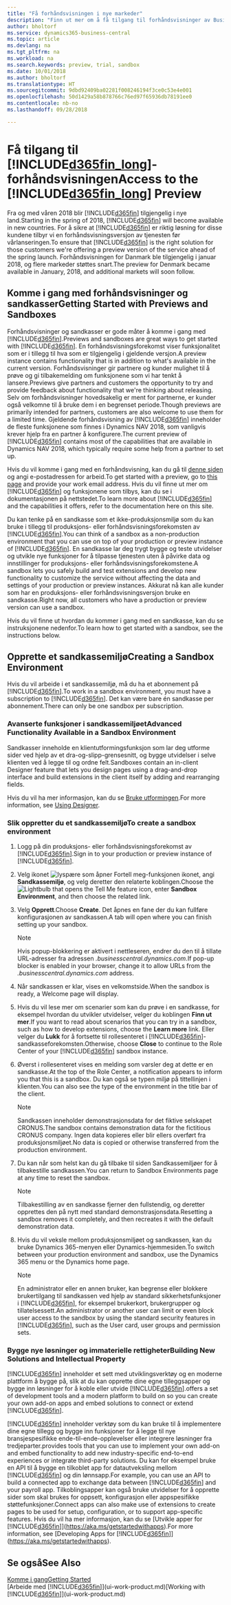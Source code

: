 ```yaml
---
title: "Få forhåndsvisningen i nye markeder"
description: "Finn ut mer om å få tilgang til forhåndsvisninger av Business Central."
author: bholtorf
ms.service: dynamics365-business-central
ms.topic: article
ms.devlang: na
ms.tgt_pltfrm: na
ms.workload: na
ms.search.keywords: preview, trial, sandbox
ms.date: 10/01/2018
ms.author: bholtorf
ms.translationtype: HT
ms.sourcegitcommit: 9dbd92409ba02281f008246194f3ce0c53e4e001
ms.openlocfilehash: 50d1429a58b878766c76ed97f65936db78191ee0
ms.contentlocale: nb-no
ms.lasthandoff: 09/28/2018

---
```

# <a name="access-to-the-included365finlongincludesd365finlongmdmd-preview"></a><span data-ttu-id="5f528-103">Få tilgang til [!INCLUDE[d365fin_long](includes/d365fin_long_md.md)]-forhåndsvisningen</span><span class="sxs-lookup"><span data-stu-id="5f528-103">Access to the [!INCLUDE[d365fin_long](includes/d365fin_long_md.md)] Preview</span></span>
<span data-ttu-id="5f528-104">Fra og med våren 2018 blir [!INCLUDE[d365fin](includes/d365fin_md.md)] tilgjengelig i nye land.</span><span class="sxs-lookup"><span data-stu-id="5f528-104">Starting in the spring of 2018, [!INCLUDE[d365fin](includes/d365fin_md.md)] will become available in new countries.</span></span> <span data-ttu-id="5f528-105">For å sikre at [!INCLUDE[d365fin](includes/d365fin_md.md)] er riktig løsning for disse kundene tilbyr vi en forhåndsvisningsversjon av tjenesten før vårlanseringen.</span><span class="sxs-lookup"><span data-stu-id="5f528-105">To ensure that [!INCLUDE[d365fin](includes/d365fin_md.md)] is the right solution for those customers we're offering a preview version of the service ahead of the spring launch.</span></span> <span data-ttu-id="5f528-106">Forhåndsvisningen for Danmark ble tilgjengelig i januar 2018, og flere markeder støttes snart.</span><span class="sxs-lookup"><span data-stu-id="5f528-106">The preview for Denmark became available in January, 2018, and additional markets will soon follow.</span></span>  

## <a name="getting-started-with-previews-and-sandboxes"></a><span data-ttu-id="5f528-107">Komme i gang med forhåndsvisninger og sandkasser</span><span class="sxs-lookup"><span data-stu-id="5f528-107">Getting Started with Previews and Sandboxes</span></span>
<span data-ttu-id="5f528-108">Forhåndsvisninger og sandkasser er gode måter å komme i gang med [!INCLUDE[d365fin](includes/d365fin_md.md)].</span><span class="sxs-lookup"><span data-stu-id="5f528-108">Previews and sandboxes are great ways to get started with [!INCLUDE[d365fin](includes/d365fin_md.md)].</span></span> <span data-ttu-id="5f528-109">En forhåndsvisningsforekomst viser funksjonalitet som er i tillegg til hva som er tilgjengelig i gjeldende versjon.</span><span class="sxs-lookup"><span data-stu-id="5f528-109">A preview instance contains functionality that is in addition to what's available in the current version.</span></span> <span data-ttu-id="5f528-110">Forhåndsvisninger gir partnere og kunder mulighet til å prøve og gi tilbakemelding om funksjonene som vi har tenkt å lansere.</span><span class="sxs-lookup"><span data-stu-id="5f528-110">Previews give partners and customers the opportunity to try and provide feedback about functionality that we're thinking about releasing.</span></span> <span data-ttu-id="5f528-111">Selv om forhåndsvisninger hovedsakelig er ment for partnerne, er kunder også velkomne til å bruke dem i en begrenset periode.</span><span class="sxs-lookup"><span data-stu-id="5f528-111">Though previews are primarily intended for partners, customers are also welcome to use them for a limited time.</span></span> <span data-ttu-id="5f528-112">Gjeldende forhåndsvisning av [!INCLUDE[d365fin](includes/d365fin_md.md)] inneholder de fleste funksjonene som finnes i Dynamics NAV 2018, som vanligvis krever hjelp fra en partner å konfigurere.</span><span class="sxs-lookup"><span data-stu-id="5f528-112">The current preview of [!INCLUDE[d365fin](includes/d365fin_md.md)] contains most of the capabilities that are available in Dynamics NAV 2018, which typically require some help from a partner to set up.</span></span>

<span data-ttu-id="5f528-113">Hvis du vil komme i gang med en forhåndsvisning, kan du gå til [denne siden](https://go.microsoft.com/fwlink/?linkid=866045) og angi e-postadressen for arbeid.</span><span class="sxs-lookup"><span data-stu-id="5f528-113">To get started with a preview, go to [this page](https://go.microsoft.com/fwlink/?linkid=866045) and provide your work email address.</span></span> <span data-ttu-id="5f528-114">Hvis du vil finne ut mer om [!INCLUDE[d365fin](includes/d365fin_md.md)] og funksjonene som tilbys, kan du se i dokumentasjonen på nettstedet.</span><span class="sxs-lookup"><span data-stu-id="5f528-114">To learn more about [!INCLUDE[d365fin](includes/d365fin_md.md)] and the capabilities it offers, refer to the documentation here on this site.</span></span>

<span data-ttu-id="5f528-115">Du kan tenke på en sandkasse som et ikke-produksjonsmiljø som du kan bruke i tillegg til produksjons- eller forhåndsvisningsforekomsten av [!INCLUDE[d365fin](includes/d365fin_md.md)].</span><span class="sxs-lookup"><span data-stu-id="5f528-115">You can think of a sandbox as a non-production environment that you can use on top of your production or preview instance of [!INCLUDE[d365fin](includes/d365fin_md.md)].</span></span> <span data-ttu-id="5f528-116">En sandkasse lar deg trygt bygge og teste utvidelser og utvikle nye funksjoner for å tilpasse tjenesten uten å påvirke data og innstillinger for produksjons- eller forhåndsvisningsforekomstene.</span><span class="sxs-lookup"><span data-stu-id="5f528-116">A sandbox lets you safely build and test extensions and develop new functionality to customize the service without affecting the data and settings of your production or preview instances.</span></span> <span data-ttu-id="5f528-117">Akkurat nå kan alle kunder som har en produksjons- eller forhåndsvisningsversjon bruke en sandkasse.</span><span class="sxs-lookup"><span data-stu-id="5f528-117">Right now, all customers who have a production or preview version can use a sandbox.</span></span>

<span data-ttu-id="5f528-118">Hvis du vil finne ut hvordan du kommer i gang med en sandkasse, kan du se instruksjonene nedenfor.</span><span class="sxs-lookup"><span data-stu-id="5f528-118">To learn how to get started with a sandbox, see the instructions below.</span></span>

## <a name="creating-a-sandbox-environment"></a><span data-ttu-id="5f528-119">Opprette et sandkassemiljø</span><span class="sxs-lookup"><span data-stu-id="5f528-119">Creating a Sandbox Environment</span></span>
<span data-ttu-id="5f528-120">Hvis du vil arbeide i et sandkassemiljø, må du ha et abonnement på [!INCLUDE[d365fin](includes/d365fin_md.md)].</span><span class="sxs-lookup"><span data-stu-id="5f528-120">To work in a sandbox environment, you must have a subscription to [!INCLUDE[d365fin](includes/d365fin_md.md)].</span></span> <span data-ttu-id="5f528-121">Det kan være bare én sandkasse per abonnement.</span><span class="sxs-lookup"><span data-stu-id="5f528-121">There can only be one sandbox per subscription.</span></span>

### <a name="advanced-functionality-available-in-a-sandbox-environment"></a><span data-ttu-id="5f528-122">Avanserte funksjoner i sandkassemiljøet</span><span class="sxs-lookup"><span data-stu-id="5f528-122">Advanced Functionality Available in a Sandbox Environment</span></span>
<span data-ttu-id="5f528-123">Sandkasser inneholde en klientutformingsfunksjon som lar deg utforme sider ved hjelp av et dra-og-slipp-grensesnitt, og bygge utvidelser i selve klienten ved å legge til og ordne felt.</span><span class="sxs-lookup"><span data-stu-id="5f528-123">Sandboxes contain an in-client Designer feature that lets you design pages using a drag-and-drop interface and build extensions in the client itself by adding and rearranging fields.</span></span>

<span data-ttu-id="5f528-124">Hvis du vil ha mer informasjon, kan du se [Bruke utformingen](https://docs.microsoft.com/en-us/dynamics-nav/developer/devenv-inclient-designer).</span><span class="sxs-lookup"><span data-stu-id="5f528-124">For more information, see [Using Designer](https://docs.microsoft.com/en-us/dynamics-nav/developer/devenv-inclient-designer).</span></span>

### <a name="to-create-a-sandbox-environment"></a><span data-ttu-id="5f528-125">Slik oppretter du et sandkassemiljø</span><span class="sxs-lookup"><span data-stu-id="5f528-125">To create a sandbox environment</span></span>
1.  <span data-ttu-id="5f528-126">Logg på din produksjons- eller forhåndsvisningsforekomst av [!INCLUDE[d365fin](includes/d365fin_md.md)].</span><span class="sxs-lookup"><span data-stu-id="5f528-126">Sign in to your production or preview instance of [!INCLUDE[d365fin](includes/d365fin_md.md)].</span></span>  
2.  <span data-ttu-id="5f528-127">Velg ikonet ![lyspære som åpner Fortell meg-funksjonen](media/ui-search/search_small.png "Fortell hva du vil gjøre") ikonet, angi **Sandkassemiljø**, og velg deretter den relaterte koblingen.</span><span class="sxs-lookup"><span data-stu-id="5f528-127">Choose the ![Lightbulb that opens the Tell Me feature](media/ui-search/search_small.png "Tell me what you want to do") icon, enter **Sandbox Environment**, and then choose the related link.</span></span>
3.  <span data-ttu-id="5f528-128">Velg **Opprett**.</span><span class="sxs-lookup"><span data-stu-id="5f528-128">Choose **Create**.</span></span> <span data-ttu-id="5f528-129">Det åpnes en fane der du kan fullføre konfigurasjonen av sandkassen.</span><span class="sxs-lookup"><span data-stu-id="5f528-129">A tab will open where you can finish setting up your sandbox.</span></span>

    > [!Note]
    > <span data-ttu-id="5f528-130">Hvis popup-blokkering er aktivert i nettleseren, endrer du den til å tillate URL-adresser fra adressen *.businesscentral.dynamics.com*.</span><span class="sxs-lookup"><span data-stu-id="5f528-130">If pop-up blocker is enabled in your browser, change it to allow URLs from the *.businesscentral.dynamics.com* address.</span></span>  

4.  <span data-ttu-id="5f528-131">Når sandkassen er klar, vises en velkomstside.</span><span class="sxs-lookup"><span data-stu-id="5f528-131">When the sandbox is ready, a Welcome page will display.</span></span>  
5.  <span data-ttu-id="5f528-132">Hvis du vil lese mer om scenarier som kan du prøve i en sandkasse, for eksempel hvordan du utvikler utvidelser, velger du koblingen **Finn ut mer**.</span><span class="sxs-lookup"><span data-stu-id="5f528-132">If you want to read about scenarios that you can try in a sandbox, such as how to develop extensions, choose the **Learn more** link.</span></span> <span data-ttu-id="5f528-133">Eller velger du **Lukk** for å fortsette til rollesenteret i [!INCLUDE[d365fin](includes/d365fin_md.md)]-sandkasseforekomsten.</span><span class="sxs-lookup"><span data-stu-id="5f528-133">Otherwise, choose **Close** to continue to the Role Center of your [!INCLUDE[d365fin](includes/d365fin_md.md)] sandbox instance.</span></span>  
6.  <span data-ttu-id="5f528-134">Øverst i rollesenteret vises en melding som varsler deg at dette er en sandkasse.</span><span class="sxs-lookup"><span data-stu-id="5f528-134">At the top of the Role Center, a notification appears to inform you that this is a sandbox.</span></span> <span data-ttu-id="5f528-135">Du kan også se typen miljø på tittellinjen i klienten.</span><span class="sxs-lookup"><span data-stu-id="5f528-135">You can also see the type of the environment in the title bar of the client.</span></span>

    > [!Note]
    > <span data-ttu-id="5f528-136">Sandkassen inneholder demonstrasjonsdata for det fiktive selskapet CRONUS.</span><span class="sxs-lookup"><span data-stu-id="5f528-136">The sandbox contains demonstration data for the fictitious CRONUS company.</span></span> <span data-ttu-id="5f528-137">Ingen data kopieres eller blir ellers overført fra produksjonsmiljøet.</span><span class="sxs-lookup"><span data-stu-id="5f528-137">No data is copied or otherwise transferred from the production environment.</span></span>  

7.  <span data-ttu-id="5f528-138">Du kan når som helst kan du gå tilbake til siden Sandkassemiljøer for å tilbakestille sandkassen.</span><span class="sxs-lookup"><span data-stu-id="5f528-138">You can return to Sandbox Environments page at any time to reset the sandbox.</span></span>

    > [!Note]
    > <span data-ttu-id="5f528-139">Tilbakestilling av en sandkasse fjerner den fullstendig, og deretter opprettes den på nytt med standard demonstrasjonsdata.</span><span class="sxs-lookup"><span data-stu-id="5f528-139">Resetting a sandbox removes it completely, and then recreates it with the default demonstration data.</span></span>  

8.  <span data-ttu-id="5f528-140">Hvis du vil veksle mellom produksjonsmiljøet og sandkassen, kan du bruke Dynamics 365-menyen eller Dynamics-hjemmesiden.</span><span class="sxs-lookup"><span data-stu-id="5f528-140">To switch between your production environment and sandbox, use the Dynamics 365 menu or the Dynamics home page.</span></span>

    > [!Note]
    > <span data-ttu-id="5f528-141">En administrator eller en annen bruker, kan begrense eller blokkere brukertilgang til sandkassen ved hjelp av standard sikkerhetsfunksjoner i [!INCLUDE[d365fin](includes/d365fin_md.md)], for eksempel brukerkort, brukergrupper og tillatelsessett.</span><span class="sxs-lookup"><span data-stu-id="5f528-141">An administrator or another user can limit or even block user access to the sandbox by using the standard security features in [!INCLUDE[d365fin](includes/d365fin_md.md)], such as the User card, user groups and permission sets.</span></span>  

### <a name="building-new-solutions-and-intellectual-property"></a><span data-ttu-id="5f528-142">Bygge nye løsninger og immaterielle rettigheter</span><span class="sxs-lookup"><span data-stu-id="5f528-142">Building New Solutions and Intellectual Property</span></span>
[!INCLUDE[d365fin](includes/d365fin_md.md)] <span data-ttu-id="5f528-143">inneholder et sett med utviklingsverktøy og en moderne plattform å bygge på, slik at du kan opprette dine egne tilleggsapper og bygge inn løsninger for å koble eller utvide [!INCLUDE[d365fin](includes/d365fin_md.md)].</span><span class="sxs-lookup"><span data-stu-id="5f528-143">offers a set of development tools and a modern platform to build on so you can create your own add-on apps and embed solutions to connect or extend [!INCLUDE[d365fin](includes/d365fin_md.md)].</span></span>

[!INCLUDE[d365fin](includes/d365fin_md.md)] <span data-ttu-id="5f528-144">inneholder verktøy som du kan bruke til å implementere dine egne tillegg og bygge inn funksjoner for å legge til nye bransjespesifikke ende-til-ende-opplevelser eller integrere løsninger fra tredjeparter.</span><span class="sxs-lookup"><span data-stu-id="5f528-144">provides tools that you can use to implement your own add-on and embed functionality to add new industry-specific end-to-end experiences or integrate third-party solutions.</span></span> <span data-ttu-id="5f528-145">Du kan for eksempel bruke en API til å bygge en tilkoblet app for datautveksling mellom [!INCLUDE[d365fin](includes/d365fin_md.md)] og din lønnsapp.</span><span class="sxs-lookup"><span data-stu-id="5f528-145">For example, you can use an API to build a connected app to exchange data between [!INCLUDE[d365fin](includes/d365fin_md.md)] and your payroll app.</span></span> <span data-ttu-id="5f528-146">Tilkoblingsapper kan også bruke utvidelser for å opprette sider som skal brukes for oppsett, konfigurasjon eller appspesifikke støttefunksjoner.</span><span class="sxs-lookup"><span data-stu-id="5f528-146">Connect apps can also make use of extensions to create pages to be used for setup, configuration, or to support app-specific features.</span></span> <span data-ttu-id="5f528-147">Hvis du vil ha mer informasjon, kan du se [Utvikle apper for [!INCLUDE[d365fin](includes/d365fin_md.md)]](https://aka.ms/getstartedwithapps).</span><span class="sxs-lookup"><span data-stu-id="5f528-147">For more information, see [Developing Apps for [!INCLUDE[d365fin](includes/d365fin_md.md)]](https://aka.ms/getstartedwithapps).</span></span>

## <a name="see-also"></a><span data-ttu-id="5f528-148">Se også</span><span class="sxs-lookup"><span data-stu-id="5f528-148">See Also</span></span>
[<span data-ttu-id="5f528-149">Komme i gang</span><span class="sxs-lookup"><span data-stu-id="5f528-149">Getting Started</span></span>](product-get-started.md)  
<span data-ttu-id="5f528-150">[Arbeide med [!INCLUDE[d365fin](includes/d365fin_md.md)]](ui-work-product.md)</span><span class="sxs-lookup"><span data-stu-id="5f528-150">[Working with [!INCLUDE[d365fin](includes/d365fin_md.md)]](ui-work-product.md)</span></span>  


